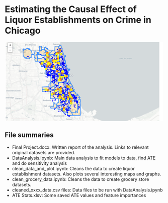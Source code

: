 # Estimating the Causal Effect of Liquor Establishments on Crime in Chicago

![alt text](chicago.png)



## File summaries

- Final Project.docx: Written report of the analysis. Links to relevant original datasets are provided.
- DataAnalysis.ipynb: Main data analysis to fit models to data, find ATE and do sensitivity analysis
- clean_data_and_plot.ipynb: Cleans the data to create liquor establishment datasets. Also plots several interesting maps and graphs.
- clean_grocery_data.ipynb: Cleans the data to create grocery store datasets.
- cleaned_xxxx_data.csv files: Data files to be run with DataAnalysis.ipynb
- ATE Stats.xlsv: Some saved ATE values and feature importances
